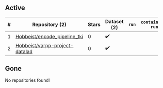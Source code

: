 ## Active
| # | Repository (2) | Stars | Dataset (2) | `run` | `containers-run` |
| --- | --- | --- | --- | --- | --- |
| 1 | [Hobbeist/encode_pipeline_tki](https://github.com/Hobbeist/encode_pipeline_tki) | 0 | :heavy_check_mark: |  |  |
| 2 | [Hobbeist/varpp-project-datalad](https://github.com/Hobbeist/varpp-project-datalad) | 0 | :heavy_check_mark: |  |  |

## Gone
No repositories found!
